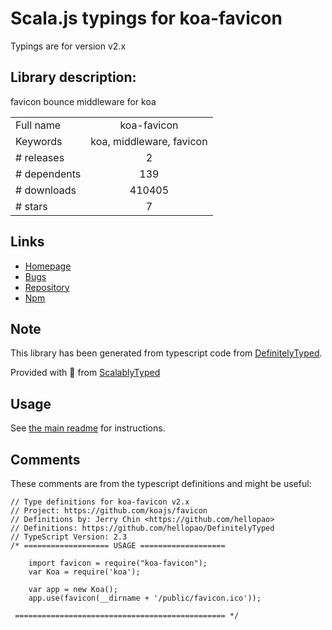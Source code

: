 
# Scala.js typings for koa-favicon

Typings are for version v2.x

## Library description:
favicon bounce middleware for koa

|                    |                 |
| ------------------ | :-------------: |
| Full name          | koa-favicon |
| Keywords           | koa, middleware, favicon |
| # releases         | 2 |
| # dependents       | 139 |
| # downloads        | 410405 |
| # stars            | 7 |

## Links
- [Homepage](https://github.com/koajs/favicon#readme)
- [Bugs](https://github.com/koajs/favicon/issues)
- [Repository](https://github.com/koajs/favicon)
- [Npm](https://www.npmjs.com/package/koa-favicon)
    


## Note
This library has been generated from typescript code from [DefinitelyTyped](https://definitelytyped.org).

Provided with :purple_heart: from [ScalablyTyped](https://github.com/oyvindberg/ScalablyTyped)

## Usage
See [the main readme](../../readme.md) for instructions.

## Comments

These comments are from the typescript definitions and might be useful:
```
// Type definitions for koa-favicon v2.x
// Project: https://github.com/koajs/favicon
// Definitions by: Jerry Chin <https://github.com/hellopao>
// Definitions: https://github.com/hellopao/DefinitelyTyped
// TypeScript Version: 2.3
/* =================== USAGE ===================

    import favicon = require("koa-favicon");
    var Koa = require('koa');

    var app = new Koa();
    app.use(favicon(__dirname + '/public/favicon.ico'));

 =============================================== */



```

